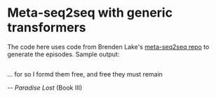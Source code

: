 # Meta-seq2seq with generic transformers

The code here uses code from Brenden Lake's [meta-seq2seq repo](https://github.com/facebookresearch/meta_seq2seq) to generate the episodes. Sample output:



##
... for so I formd them free, and free they must remain
  
  -- *Paradise Lost* (Book III)
